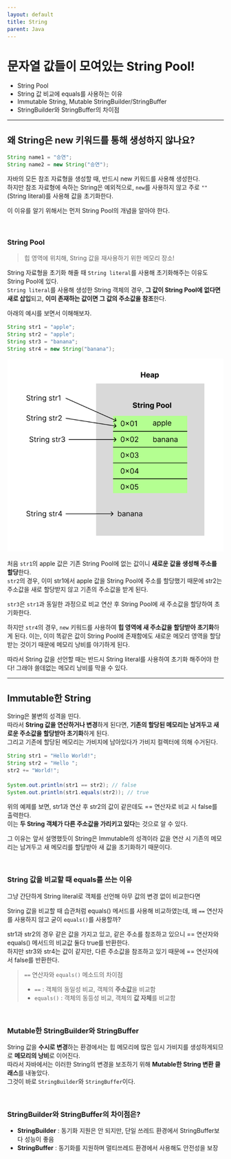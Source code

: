 ```yaml
---
layout: default
title: String
parent: Java
---
```


# 문자열 값들이 모여있는 String Pool!

- String Pool
- String 값 비교에 equals를 사용하는 이유
- Immutable String, Mutable StringBuilder/StringBuffer
- StringBuilder와 StringBuffer의 차이점

---

## 왜 String은 new 키워드를 통해 생성하지 않나요?

```java
String name1 = "승연";
String name2 = new String("승연");
```

자바의 모든 참조 자료형을 생성할 때, 반드시 new 키워드를 사용해 생성한다.  
하지만 참조 자료형에 속하는 String은 예외적으로, `new`를 사용하지 않고 주로 `""`(String literal)를 사용해 값을 초기화한다.  

이 이유를 알기 위해서는 먼저 String Pool의 개념을 알아야 한다.

<br/>

### String Pool

<!-- 자바 프로그램을 개발하다보면 항상 String 객체를 많이 사용한당.... -->
> 힙 영역에 위치해, String 값을 재사용하기 위한 메모리 장소!

String 자료형을 초기화 해줄 때 `String literal`를 사용해 초기화해주는 이유도 String Pool에 있다.  
`String literal`를 사용해 생성한 String 객체의 경우, **그 값이 String Pool에 없다면 새로 삽입**되고, **이미 존재하는 값이면 그 값의 주소값을 참조**한다.

아래의 예시를 보면서 이해해보자.

```java
String str1 = "apple";
String str2 = "apple";
String str3 = "banana";
String str4 = new String("banana");
```

![image](image1.png)

처음 `str1`의 apple 값은 기존 String Pool에 없는 값이니 **새로운 값을 생성해 주소를 할당**한다.  
`str2`의 경우, 이미 str1에서 apple 값을 String Pool에 주소를 할당했기 때문에 str2는 주소값을 새로 할당받지 않고 기존의 주소값을 받게 된다.  
  
`str3`은 `str1`과 동일한 과정으로 비교 연산 후 String Pool에 새 주소값을 할당하여 초기화한다.  
<!-- 하지만 `str4`의 경우, 위의 일련의 과정 없이 `new` 키워드를 사용해 새로운 주소값을 할당받아 초기화하였기 때문에  -->

하지만 `str4`의 경우, `new` 키워드를 사용하여 **힙 영역에 새 주소값을 할당받아 초기화**하게 된다.
이는, 이미 똑같은 값이 String Pool에 존재함에도 새로운 메모리 영역을 할당받는 것이기 때문에 메모리 낭비를 야기하게 된다.

따라서 String 값을 선언할 때는 반드시 String literal를 사용하여 초기화 해주어야 한다! 그래야 쓸데없는 메모리 낭비를 막을 수 있다.

---


## Immutable한 String

String은 불변의 성격을 띤다.  
따라서 **String 값을 연산하거나 변경**하게 된다면, **기존의 할당된 메모리는 남겨두고 새로운 주소값을 할당받아 초기화**하게 된다.  
그리고 기존에 할당된 메모리는 가비지에 남아있다가 가비지 컬렉터에 의해 수거된다.

```java
String str1 = "Hello World!";
String str2 = "Hello ";
str2 += "World!";

System.out.println(str1 == str2); // false
System.out.println(str1.equals(str2)); // true
```

위의 예제를 보면, str1과 연산 후 str2의 값이 같은데도 == 연산자로 비교 시 false를 출력한다.  
이는 **두 String 객체가 다른 주소값을 가리키고 있다**는 것으로 알 수 있다.  

그 이유는 앞서 설명했듯이 String은 Immutable의 성격이라 값을 연산 시 기존의 메모리는 남겨두고 새 메모리를 할당받아 새 값을 초기화하기 때문이다.

<!-- TODO: 그림 자료 첨부하기 -->


<br/>

### String 값을 비교할 때 equals를 쓰는 이유

<!-- String 값을 비교할 때 equals를 사용해야하는 이유도 위와 같다.  

아무 값의 변경없이 비교한다면 == 연산자로 사용하더라도 문제없겠지만, 만약   ............. -->

그냥 간단하게 String literal로 객체를 선언해 아무 값의 변경 없이 비교한다면 

String 값을 비교할 때 습관처럼 equals() 메서드를 사용해 비교하였는데, 왜 `==` 연산자를 사용하지 않고 굳이 `equals()`를 사용할까?  


str1과 str2의 경우 같은 값을 가지고 있고, 같은 주소를 참조하고 있으니 == 연산자와 equals() 메서드의 비교값 둘다 true를 반환한다.  
하지만 str3와 str4는 값이 같지만, 다른 주소값을 참조하고 있기 때문에 == 연산자에서 false를 반환한다.
  

> `==` 연산자와 `equals()` 메소드의 차이점
> - `==` : 객체의 동일성 비교, 객체의 **주소값**을 비교함
> - `equals()` : 객체의 동등성 비교, 객체의 **값 자체**를 비교함

<br/>

### Mutable한 StringBuilder와 StringBuffer

String 값을 **수시로 변경**하는 환경에서는 힙 메모리에 많은 임시 가비지를 생성하게되므로 **메모리의 낭비**로 이어진다.  
따라서 자바에서는 이러한 String의 변경을 보조하기 위해 **Mutable한 String 변환 클래스**를 내놓았다.  
그것이 바로 `StringBuilder`와 `StringBuffer`이다.


<!-- 자바 5 이상부터 String 연산시 자동으로 StringBuilder를 통해 더해준다는 사실! 알고 계셨나요?!
근데 for문이나 while문과 같이 반복문을 통한 연산은 변환 안 해준다니까 유의하세여!   -->

<br/>


### StringBuilder와 StringBuffer의 차이점은?

- **StringBuilder** : 동기화 지원은 안 되지만, 단일 쓰레드 환경에서 StringBuffer보다 성능이 좋음
- **StringBuffer** : 동기화를 지원하며 멀티쓰레드 환경에서 사용해도 안전성을 보장

<!-- todo: 클래스의 어떤 부분의 로직이 어떻게 다른지 설명 추가하기 -->